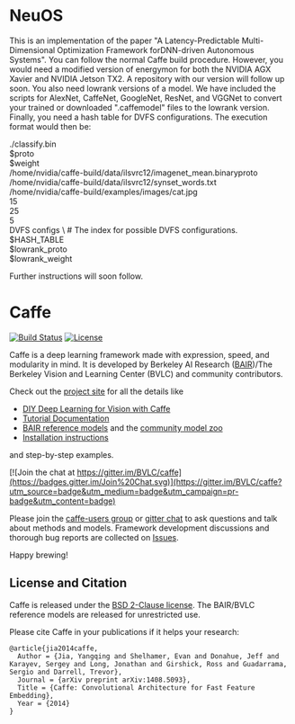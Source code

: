 # NeuOS
This is an implementation of the paper "A Latency-Predictable Multi-Dimensional Optimization Framework forDNN-driven Autonomous Systems". You can follow the normal Caffe build procedure. However, you would need a modified version of energymon for both the NVIDIA AGX Xavier and NVIDIA Jetson TX2. A repository with our version will follow up soon. You also need lowrank versions of a model. We have included the scripts for AlexNet, CaffeNet, GoogleNet, ResNet, and VGGNet to convert your trained or downloaded ".caffemodel" files to the lowrank version. Finally, you need a hash table for DVFS configurations. The execution format would then be:

./classify.bin \
  $proto \
  $weight \
  /home/nvidia/caffe-build/data/ilsvrc12/imagenet_mean.binaryproto \
  /home/nvidia/caffe-build/data/ilsvrc12/synset_words.txt \
  /home/nvidia/caffe-build/examples/images/cat.jpg \
  15 \
  25 \
  5 \
  DVFS configs \ # The index for possible DVFS configurations.
  $HASH_TABLE \
  $lowrank_proto \
  $lowrank_weight

Further instructions will soon follow.


# Caffe

[![Build Status](https://travis-ci.org/BVLC/caffe.svg?branch=master)](https://travis-ci.org/BVLC/caffe)
[![License](https://img.shields.io/badge/license-BSD-blue.svg)](LICENSE)

Caffe is a deep learning framework made with expression, speed, and modularity in mind.
It is developed by Berkeley AI Research ([BAIR](http://bair.berkeley.edu))/The Berkeley Vision and Learning Center (BVLC) and community contributors.

Check out the [project site](http://caffe.berkeleyvision.org) for all the details like

- [DIY Deep Learning for Vision with Caffe](https://docs.google.com/presentation/d/1UeKXVgRvvxg9OUdh_UiC5G71UMscNPlvArsWER41PsU/edit#slide=id.p)
- [Tutorial Documentation](http://caffe.berkeleyvision.org/tutorial/)
- [BAIR reference models](http://caffe.berkeleyvision.org/model_zoo.html) and the [community model zoo](https://github.com/BVLC/caffe/wiki/Model-Zoo)
- [Installation instructions](http://caffe.berkeleyvision.org/installation.html)

and step-by-step examples.

[![Join the chat at https://gitter.im/BVLC/caffe](https://badges.gitter.im/Join%20Chat.svg)](https://gitter.im/BVLC/caffe?utm_source=badge&utm_medium=badge&utm_campaign=pr-badge&utm_content=badge)

Please join the [caffe-users group](https://groups.google.com/forum/#!forum/caffe-users) or [gitter chat](https://gitter.im/BVLC/caffe) to ask questions and talk about methods and models.
Framework development discussions and thorough bug reports are collected on [Issues](https://github.com/BVLC/caffe/issues).

Happy brewing!

## License and Citation

Caffe is released under the [BSD 2-Clause license](https://github.com/BVLC/caffe/blob/master/LICENSE).
The BAIR/BVLC reference models are released for unrestricted use.

Please cite Caffe in your publications if it helps your research:

    @article{jia2014caffe,
      Author = {Jia, Yangqing and Shelhamer, Evan and Donahue, Jeff and Karayev, Sergey and Long, Jonathan and Girshick, Ross and Guadarrama, Sergio and Darrell, Trevor},
      Journal = {arXiv preprint arXiv:1408.5093},
      Title = {Caffe: Convolutional Architecture for Fast Feature Embedding},
      Year = {2014}
    }
